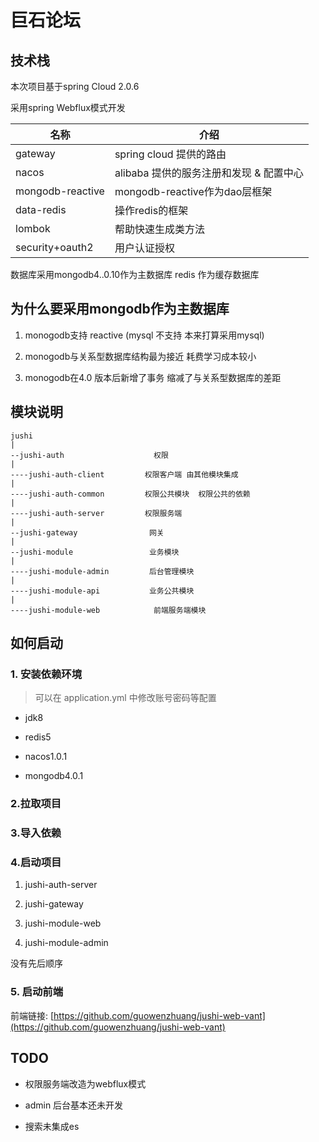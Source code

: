 # 巨石论坛

## 技术栈

本次项目基于spring Cloud 2.0.6

采用spring Webflux模式开发

| 名称               | 介绍                        |
| ---------------- | ------------------------- |
| gateway          | spring cloud 提供的路由        |
| nacos            | alibaba 提供的服务注册和发现 & 配置中心 |
| mongodb-reactive | mongodb-reactive作为dao层框架  |
| data-redis       | 操作redis的框架                |
| lombok           | 帮助快速生成类方法                 |
| security+oauth2  | 用户认证授权                    |

数据库采用mongodb4..0.10作为主数据库 redis 作为缓存数据库

## 为什么要采用mongodb作为主数据库

1. monogodb支持 reactive (mysql 不支持 本来打算采用mysql)

2. monogodb与关系型数据库结构最为接近 耗费学习成本较小

3. monogodb在4.0 版本后新增了事务 缩减了与关系型数据库的差距

## 模块说明

```
jushi   
| 
--jushi-auth                    权限
|
----jushi-auth-client         权限客户端 由其他模块集成
|
----jushi-auth-common         权限公共模块  权限公共的依赖
|
----jushi-auth-server         权限服务端
|
--jushi-gateway                网关
|
--jushi-module                 业务模块
|
----jushi-module-admin         后台管理模块
|
----jushi-module-api           业务公共模块
|
----jushi-module-web            前端服务端模块
```

## 如何启动

### 1. 安装依赖环境

> 可以在 application.yml 中修改账号密码等配置

- jdk8

- redis5

- nacos1.0.1 

- mongodb4.0.1

### 2.拉取项目

### 3.导入依赖

### 4.启动项目

1. jushi-auth-server

2. jushi-gateway

3. jushi-module-web

4. jushi-module-admin

没有先后顺序

### 5. 启动前端

前端链接: [https://github.com/guowenzhuang/jushi-web-vant](https://github.com/guowenzhuang/jushi-web-vant)



## TODO

- 权限服务端改造为webflux模式

- admin 后台基本还未开发

- 搜索未集成es
